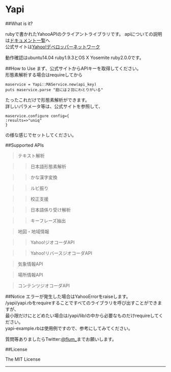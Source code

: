 Yapi
===========

##What is it?

rubyで書かれたYahooAPIのクライアントライブラリです。
apiについての説明は[ドキュメント一覧](http://developer.yahoo.co.jp/sitemap/)へ  
公式サイトは[Yahoo!デベロッパーネットワーク](http://developer.yahoo.co.jp/)  

動作確認はubuntu14.04 ruby1.9.3とOS X Yosemite ruby2.0.0です。

##How to Use
まず、公式サイトからAPIキーを取得してください。  
形態素解析する場合はrequireしてから

```
maservice = Yapi::MAService.new(api_key)
puts maservice.parse "庭には２羽にわとりがいる"
```

たったこれだけで形態素解析ができます。   
詳しいパラメータ等は、公式サイトを参照して、
```
maservice.configure config={  
:results=>"uniq"  
}  
```
の様な感じでセットしてください。

##Supported APIs

>テキスト解析  

>>日本語形態素解析  

>>かな漢字変換  

>>ルビ振り  

>>校正支援  

>>日本語係り受け解析  

>>キーフレーズ抽出  

>地図・地域情報 

>>Yahoo!ジオコーダAPI  

>>Yahoo!リバースジオコーダAPI  

>気象情報API  

>場所情報API    

>コンテンツジオコーダAPI  

##Notice
エラーが発生した場合はYahooErrorをraiseします。  
/yapi/yapi.rbをrequireすることですべてのライブラリを呼び出すことができますが、  
最小限だけにとどめたい場合は/yapi/lib/の中から必要なものだけrequireしてください。   
yapi-example.rbは使用例ですので、参考にしてみてください。  


質問等ありましたらTwitter:[@flum_](https://twitter.com/flum_)までお願いします。

##License

The MIT License

-------